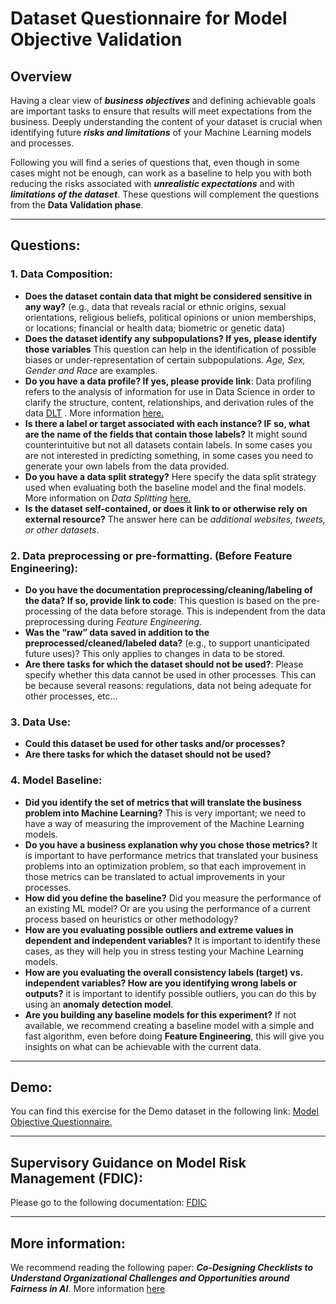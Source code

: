 # Dataset Questionnaire for Model Objective Validation

## Overview

Having a clear view of ***business objectives*** and defining achievable goals are important tasks to ensure that results will meet expectations from the business. Deeply understanding the content of your dataset is crucial when identifying future ***risks and limitations*** of your Machine Learning models and processes.

Following you will find a series of questions that, even though in some cases might not be enough, can work as a baseline to help you with both reducing the risks associated with ***unrealistic expectations*** and  with ***limitations of the dataset***. These questions will complement the questions from the **Data Validation phase**.

-------------------------------

## Questions:

### 1. Data Composition:

- **Does the dataset contain data that might be considered sensitive in any way?** (e.g., data that reveals racial or ethnic origins, sexual orientations, religious beliefs, political opinions or union memberships, or locations; financial or health data; biometric or genetic data)
- **Does the dataset identify any subpopulations? If yes, please identify those variables** This question can help in the identification of possible biases or under-representation of certain subpopulations. *Age, Sex, Gender and Race* are examples.
- **Do you have a data profile? If yes, please provide link**: Data profiling refers to the analysis of information for use in Data Science in order to clarify the structure, content, relationships, and derivation rules of the data [DLT](https://learning.oreilly.com/library/view/the-data-warehouse/9780470149775/chapter-137.html) . More information [here.](https://en.wikipedia.org/wiki/Data_profiling)
- **Is there a label or target associated with each instance? IF so, what are the name of the fields that contain those labels?** It might sound counterintuitive but not all datasets contain labels. In some cases you are not interested in predicting something, in some cases you need to generate your own labels from the data provided.
- **Do you have a data split strategy?** Here specify the data split strategy used when evaluating both the baseline model and the final models. More information on *Data Splitting* [here.](https://www.mff.cuni.cz/veda/konference/wds/proc/pdf10/WDS10_105_i1_Reitermanova.pdf)
- **Is the dataset self-contained, or does it link to or otherwise rely on external resource?** The answer here can be *additional websites, tweets, or other datasets*.

### 2. Data preprocessing or pre-formatting. (Before Feature Engineering):

- **Do you have the documentation preprocessing/cleaning/labeling of the data? If so, provide link to code**: This question is based on the pre-processing of the data before storage. This is independent from the data preprocessing during *Feature Engineering*.
- **Was the “raw” data saved in addition to the preprocessed/cleaned/labeled data?** (e.g., to support unanticipated future uses)? This only applies to changes in data to be stored.
- **Are there tasks for which the dataset should not be used?**: Please specify whether this data cannot be used in other processes. This can be because several reasons: regulations, data not being adequate for other processes, etc...

### 3. Data Use:

- **Could this dataset be used for other tasks and/or processes?**
- **Are there tasks for which the dataset should not be used?** 

### 4. Model Baseline:

- **Did you identify the set of metrics that will translate the business problem into Machine Learning?** This is very important; we need to have a way of measuring the improvement of the Machine Learning models.
- **Do you have a business explanation why you chose those metrics?** It is important to have performance metrics that translated your business problems into an optimization problem, so that each improvement in those metrics can be translated to actual improvements in your processes.
- **How did you define the baseline?**  Did you measure the performance of an existing ML model? Or are you using the performance of a current process based on heuristics or other methodology?
- **How are you evaluating possible outliers and extreme values in dependent and independent variables?** It is important to identify these cases, as they will help you in stress testing your Machine Learning models.
- **How are you evaluating the overall consistency labels (target) vs. independent variables? How are you identifying wrong labels or outputs?** it is important to identify possible outliers, you can do this by using an **anomaly detection model**.
- **Are you building any baseline models for this experiment?** If not available, we recommend creating a baseline model with a simple and fast algorithm, even before doing **Feature Engineering**, this will give you insights on what can be achievable with the current data.



-------------------------------

## Demo:

You can find this exercise for the Demo dataset in the following link: [Model Objective Questionnaire.](model_ov_questionnaire.xlsx)

-------------------------------

## Supervisory Guidance on Model Risk Management (FDIC):

Please go to the following documentation: [FDIC](https://www.fdic.gov/news/financial-institution-letters/2017/fil17022a.pdf)

-------------------------------

## More information:

We recommend reading the following paper: ***Co-Designing Checklists to Understand Organizational Challenges and Opportunities around Fairness in AI***. More information [here](http://www.jennwv.com/papers/checklists.pdf)
